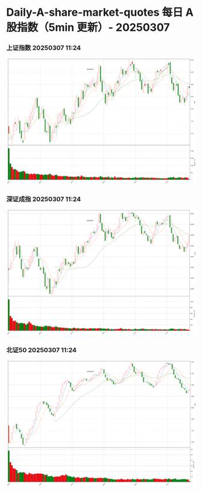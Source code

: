
# Daily-A-share-market-quotes 每日 A 股指数（5min 更新）- 20250307

### 上证指数 20250307 11:24
![](./fig/2025/3/20250307-sh000001.png)

### 深证成指 20250307 11:24
![](./fig/2025/3/20250307-sz399001.png)

### 北证50 20250307 11:24
![](./fig/2025/3/20250307-bj899050.png)
